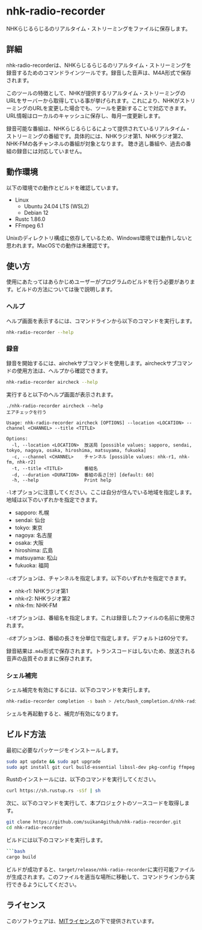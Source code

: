 # nhk-radio-recorder
NHKらじるらじるのリアルタイム・ストリーミングをファイルに保存します。

## 詳細
nhk-radio-recorderは、NHKらじるらじるのリアルタイム・ストリーミングを録音するためのコマンドラインツールです。録音した音声は、M4A形式で保存されます。

このツールの特徴として、NHKが提供するリアルタイム・ストリーミングのURLをサーバーから取得している事が挙げられます。これにより、NHKがストリーミングのURLを変更した場合でも、ツールを更新することで対応できます。URL情報はローカルのキャッシュに保存し、毎月一度更新します。

録音可能な番組は、NHKらじるらじるによって提供されているリアルタイム・ストリーミングの番組です。具体的には、NHKラジオ第1、NHKラジオ第2、NHK-FMの各チャンネルの番組が対象となります。
聴き逃し番組や、過去の番組の録音には対応していません。

## 動作環境

以下の環境での動作とビルドを確認しています。
- Linux
  - Ubuntu 24.04 LTS (WSL2)
  - Debian 12
- Rustc 1.86.0
- FFmpeg 6.1

Unixのディレクトリ構成に依存しているため、Windows環境では動作しないと思われます。MacOSでの動作は未確認です。

## 使い方
使用にあたってはあらかじめユーザーがプログラムのビルドを行う必要があります。ビルドの方法については後で説明します。
### ヘルプ
ヘルプ画面を表示するには、コマンドラインから以下のコマンドを実行します。
```bash
nhk-radio-recorder --help
```
### 録音
録音を開始するには、airchekサブコマンドを使用します。aircheckサブコマンドの使用方法は、ヘルプから確認できます。
```bash
nhk-radio-recorder aircheck --help
```
実行すると以下のヘルプ画面が表示されます。
```
./nhk-radio-recorder aircheck --help
エアチェックを行う

Usage: nhk-radio-recorder aircheck [OPTIONS] --location <LOCATION> --channel <CHANNEL> --title <TITLE>

Options:
  -l, --location <LOCATION>  放送局 [possible values: sapporo, sendai, tokyo, nagoya, osaka, hiroshima, matsuyama, fukuoka]
  -c, --channel <CHANNEL>    チャンネル [possible values: nhk-r1, nhk-fm, nhk-r2]
  -t, --title <TITLE>        番組名
  -d, --duration <DURATION>  番組の長さ[分] [default: 60]
  -h, --help                 Print help
```
`-l`オプションに注意してください。ここは自分が住んでいる地域を指定します。地域は以下のいずれかを指定できます。
- sapporo: 札幌
- sendai: 仙台
- tokyo: 東京
- nagoya: 名古屋
- osaka: 大阪
- hiroshima: 広島
- matsuyama: 松山
- fukuoka: 福岡

`-c`オプションは、チャンネルを指定します。以下のいずれかを指定できます。
- nhk-r1: NHKラジオ第1
- nhk-r2: NHKラジオ第2
- nhk-fm: NHK-FM

`-t`オプションは、番組名を指定します。これは録音したファイルの名前に使用されます。

`-d`オプションは、番組の長さを分単位で指定します。デフォルトは60分です。

録音結果は`.m4a`形式で保存されます。トランスコードはしないため、放送される音声の品質そのままに保存されます。

### シェル補完
シェル補完を有効にするには、以下のコマンドを実行します。
```bash
nhk-radio-recorder completion -s bash > /etc/bash_completion.d/nhk-radio-recorder
```
シェルを再起動すると、補完が有効になります。
## ビルド方法
最初に必要なパッケージをインストールします。
```sh
sudo apt update && sudo apt upgrade
sudo apt install git curl build-essential libssl-dev pkg-config ffmpeg
```
Rustのインストールには、以下のコマンドを実行してください。
```sh
curl https://sh.rustup.rs -sSf | sh
```
次に、以下のコマンドを実行して、本プロジェクトのソースコードを取得します。
```sh
git clone https://github.com/suikan4github/nhk-radio-recorder.git
cd nhk-radio-recorder
```
ビルドには以下のコマンドを実行します。
```sh
```bash
cargo build
```
ビルドが成功すると、`target/release/nhk-radio-recorder`に実行可能ファイルが生成されます。このファイルを適当な場所に移動して、コマンドラインから実行できるようにしてください。

## ライセンス
このソフトウェアは、[MITライセンス](./LICENSE)の下で提供されています。